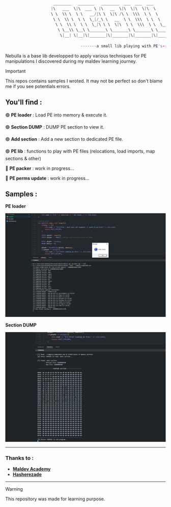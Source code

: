 ```C

                     ________   _______   ________  ___  ___  ___       ________     
                    |\   ___  \|\  ___ \ |\   __  \|\  \|\  \|\  \     |\   __  \    
                    \ \  \\ \  \ \   __/|\ \  \|\ /\ \  \\\  \ \  \    \ \  \|\  \   
                     \ \  \\ \  \ \  \_|/_\ \   __  \ \  \\\  \ \  \    \ \   __  \  
                      \ \  \\ \  \ \  \_|\ \ \  \|\  \ \  \\\  \ \  \____\ \  \ \  \ 
                       \ \__\\ \__\ \_______\ \_______\ \_______\ \_______\ \__\ \__\
                        \|__| \|__|\|_______|\|_______|\|_______|\|_______|\|__|\|__|
                                                                                     
                                 -------a small lib playing with PE's------   

```

Nebulla is a base lib developped to apply various techniques for PE manipulations I discovered during my maldev learning journey.

>[!Important]
>This repos contains samples I wroted. It may not be perfect so don't blame me if you see potentials errors.

## You'll find : 

🟢 **PE loader** : Load PE into memory & execute it.

🟢 **Section DUMP** : DUMP PE section to view it.

🟢 **Add section** : Add a new section to dedicated PE file.

🟢 **PE lib** : functions to play with PE files (relocations, load imports, map sections & other)

🔴 **PE packer** : work in progress...

🔴 **PE perms update** : work in progress...


## Samples : 

**PE loader**

<img src="https://github.com/Yekuuun/nebula/blob/main/assets/loader.png" alt="DebugInfo" />

**Section DUMP**

<img src="https://github.com/Yekuuun/nebula/blob/main/assets/dump.png" alt="DebugInfo" />

---

### Thanks to : 

- <strong><a href="https://github.com/orgs/Maldev-Academy/repositories">Maldev Academy</a></strong>
- <strong><a href="https://github.com/hasherezade">Hasherezade</a></strong>

---

> [!Warning]
> This repository was made for learning purpose.
